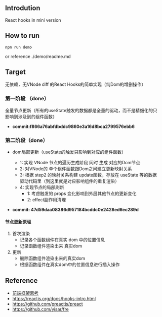 ## Introdution
React hooks in mini version

## How to run

```
npm run demo
```
or reference ./demo/readme.md


## Target
无依赖，无VNode diff 的React Hooks的简单实现（纯Dom的增删操作）
### 第一阶段 （done）
全量节点更新（所有的useState触发的数据都是全量的驱动，而不是精细化的只影响到涉及到的组件函数）

* **commit:f866a76abfdbddc9860e3a16d8bca2799576ebb6**

### 第二阶段（done）
* dom局部更新（useState的触发只影响到对应的组件函数）
    - 1: 实现 VNode 节点的遍历生成阶段 同时 生成 对应的Dom节点
    - 2: 对VNode的 单个组件函数跟Dom之间建立更新映射关系
    - 3: 根据 step2 的映射关系构建 update函数，存放在 useState 等的数据驱动代码里（到这里就是对应影响组件的重复渲染）
    - 4: 实现节点的局部刷新
        - 1: 考虑触发的 props 变化影响到外层其他节点的更新变化
        - 2: effect副作用清理


* **commit: 47d59daa08386d957184bcddc0e2428ed6ec289d**

#### 节点更新原理

1. 首次渲染
    * 记录各个函数组件在真实 dom 中的位置信息
    * 记录函数组件渲染出来 真实dom
2. 更新
    * 删除函数组件渲染出来的真实dom
    * 根据函数组件在真实dom中的位置信息进行插入操作
## Reference

* [前端框架思考](https://wizardpisces.github.io/blog/%E5%89%8D%E7%AB%AF%E6%A1%86%E6%9E%B6%E6%80%9D%E8%80%83)
* https://reactjs.org/docs/hooks-intro.html
* https://github.com/preactjs/preact
* https://github.com/yisar/fre
